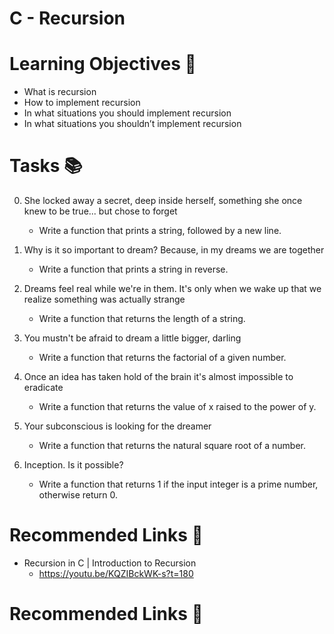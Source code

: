 # C - Recursion

# Learning Objectives 🎯

- What is recursion
- How to implement recursion
- In what situations you should implement recursion
- In what situations you shouldn’t implement recursion

# Tasks 📚

0. She locked away a secret, deep inside herself, something she once knew to be true... but chose to forget

	- Write a function that prints a string, followed by a new line.

1. Why is it so important to dream? Because, in my dreams we are together
	
	- Write a function that prints a string in reverse.

2. Dreams feel real while we're in them. It's only when we wake up that we realize something was actually strange
 	
	- Write a function that returns the length of a string.

3. You mustn't be afraid to dream a little bigger, darling

	- Write a function that returns the factorial of a given number.


4. Once an idea has taken hold of the brain it's almost impossible to eradicate

	- Write a function that returns the value of x raised to the power of y.

5. Your subconscious is looking for the dreamer

	- Write a function that returns the natural square root of a number.

6. Inception. Is it possible?	

	- Write a function that returns 1 if the input integer is a prime number, otherwise return 0.

# Recommended Links 🔗

- Recursion in C | Introduction to Recursion	
	- https://youtu.be/KQZIBckWK-s?t=180	







# Recommended Links 🔗


